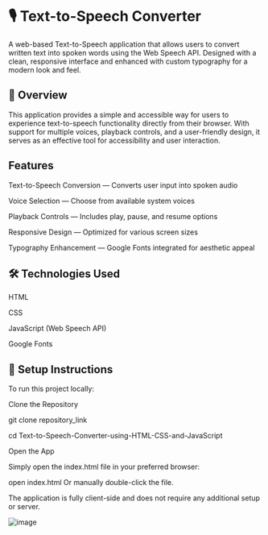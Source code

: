 # 🎙️ Text-to-Speech Converter
A web-based Text-to-Speech application that allows users to convert written text into spoken words using the Web Speech API. Designed with a clean, responsive interface and enhanced with custom typography for a modern look and feel.

## 📌 Overview
This application provides a simple and accessible way for users to experience text-to-speech functionality directly from their browser. With support for multiple voices, playback controls, and a user-friendly design, it serves as an effective tool for accessibility and user interaction.

## Features
Text-to-Speech Conversion — Converts user input into spoken audio

Voice Selection — Choose from available system voices

Playback Controls — Includes play, pause, and resume options

Responsive Design — Optimized for various screen sizes

Typography Enhancement — Google Fonts integrated for aesthetic appeal

## 🛠️ Technologies Used
HTML

CSS

JavaScript (Web Speech API)

Google Fonts

## 🚀 Setup Instructions
To run this project locally:

Clone the Repository
   
git clone repository_link

cd Text-to-Speech-Converter-using-HTML-CSS-and-JavaScript

Open the App

Simply open the index.html file in your preferred browser:

open index.html
Or manually double-click the file.

The application is fully client-side and does not require any additional setup or server.

![image](https://github.com/user-attachments/assets/e1e18bbd-22f4-4a52-bec9-d7e107e4ba27)




